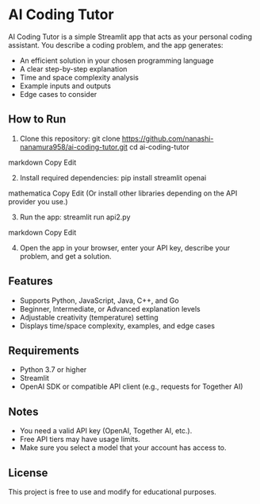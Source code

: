 # AI Coding Tutor

AI Coding Tutor is a simple Streamlit app that acts as your personal coding assistant. You describe a coding problem, and the app generates:
- An efficient solution in your chosen programming language
- A clear step-by-step explanation
- Time and space complexity analysis
- Example inputs and outputs
- Edge cases to consider

## How to Run

1. Clone this repository:
git clone https://github.com/nanashi-nanamura958/ai-coding-tutor.git
cd ai-coding-tutor

markdown
Copy
Edit

2. Install required dependencies:
pip install streamlit openai

mathematica
Copy
Edit
(Or install other libraries depending on the API provider you use.)

3. Run the app:
streamlit run api2.py

markdown
Copy
Edit

4. Open the app in your browser, enter your API key, describe your problem, and get a solution.

## Features

- Supports Python, JavaScript, Java, C++, and Go
- Beginner, Intermediate, or Advanced explanation levels
- Adjustable creativity (temperature) setting
- Displays time/space complexity, examples, and edge cases

## Requirements

- Python 3.7 or higher
- Streamlit
- OpenAI SDK or compatible API client (e.g., requests for Together AI)

## Notes

- You need a valid API key (OpenAI, Together AI, etc.).
- Free API tiers may have usage limits.
- Make sure you select a model that your account has access to.

## License

This project is free to use and modify for educational purposes.